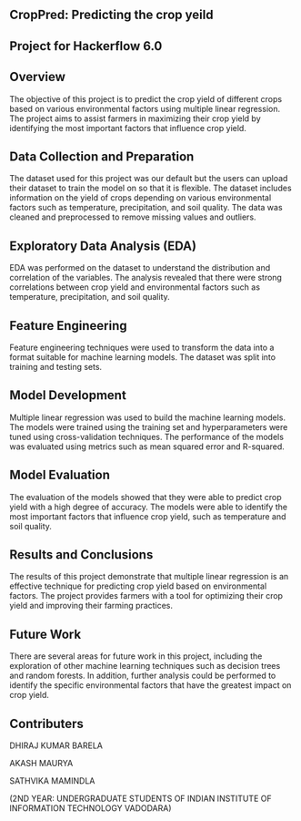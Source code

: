 ## CropPred: Predicting the crop yeild

## Project for Hackerflow 6.0

## Overview

The objective of this project is to predict the crop yield of different crops based on various environmental factors using multiple linear regression. The project aims to assist farmers in maximizing their crop yield by identifying the most important factors that influence crop yield.

## Data Collection and Preparation

The dataset used for this project was our default but the users can upload their dataset to train the model on so that it is flexible. The dataset includes information on the yield of crops depending on various environmental factors such as temperature, precipitation, and soil quality. The data was cleaned and preprocessed to remove missing values and outliers.

## Exploratory Data Analysis (EDA)

EDA was performed on the dataset to understand the distribution and correlation of the variables. The analysis revealed that there were strong correlations between crop yield and environmental factors such as temperature, precipitation, and soil quality.


## Feature Engineering
Feature engineering techniques were used to transform the data into a format suitable for machine learning models. The dataset was split into training and testing sets.

## Model Development

Multiple linear regression was used to build the machine learning models. The models were trained using the training set and hyperparameters were tuned using cross-validation techniques. The performance of the models was evaluated using metrics such as mean squared error and R-squared.

## Model Evaluation

The evaluation of the models showed that they were able to predict crop yield with a high degree of accuracy. The models were able to identify the most important factors that influence crop yield, such as temperature and soil quality.

## Results and Conclusions

The results of this project demonstrate that multiple linear regression is an effective technique for predicting crop yield based on environmental factors. The project provides farmers with a tool for optimizing their crop yield and improving their farming practices.

## Future Work

There are several areas for future work in this project, including the exploration of other machine learning techniques such as decision trees and random forests. In addition, further analysis could be performed to identify the specific environmental factors that have the greatest impact on crop yield.

## Contributers

DHIRAJ KUMAR BARELA

AKASH MAURYA

SATHVIKA MAMINDLA

(2ND YEAR: UNDERGRADUATE STUDENTS OF INDIAN INSTITUTE OF INFORMATION TECHNOLOGY VADODARA)

